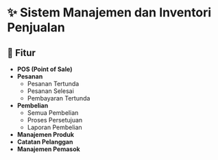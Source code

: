 # ✨ Sistem Manajemen dan Inventori Penjualan

## 🌟 Fitur

- **POS (Point of Sale)**
- **Pesanan**
  - Pesanan Tertunda
  - Pesanan Selesai
  - Pembayaran Tertunda
- **Pembelian**
  - Semua Pembelian
  - Proses Persetujuan
  - Laporan Pembelian
- **Manajemen Produk**
- **Catatan Pelanggan**
- **Manajemen Pemasok**
